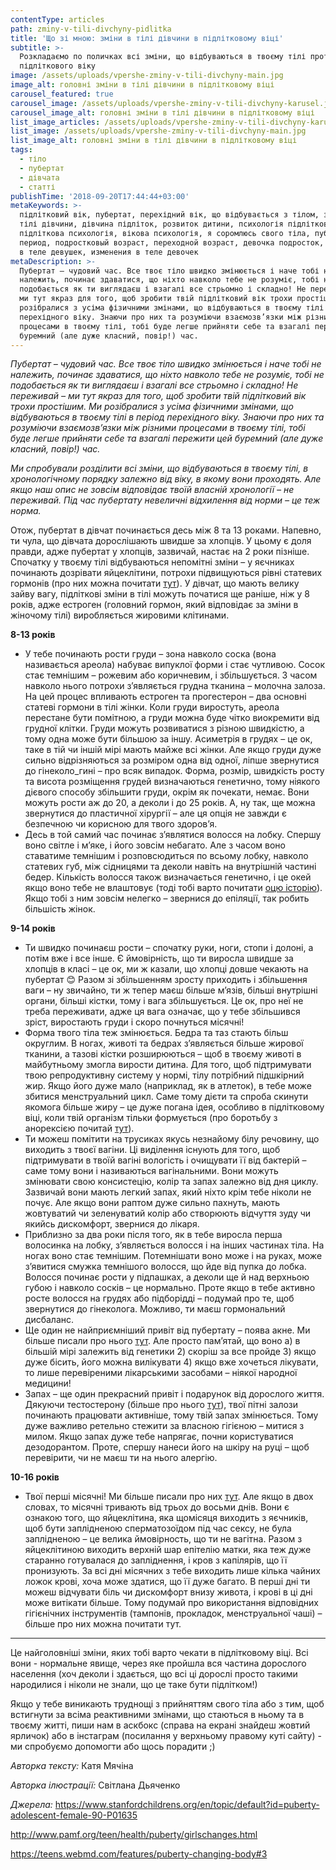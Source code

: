 ```yaml
---
contentType: articles
path: zminy-v-tili-divchyny-pidlitka
title: 'Що зі мною: зміни в тілі дівчини в підлітковому віці'
subtitle: >-
  Розкладаємо по поличках всі зміни, що відбуваються в твоєму тілі протягом
  підліткового віку
image: /assets/uploads/vpershe-zminy-v-tili-divchyny-main.jpg
image_alt: головні зміни в тілі дівчини в підлітковому віці
carousel_featured: true
carousel_image: /assets/uploads/vpershe-zminy-v-tili-divchyny-karusel.jpg
carousel_image_alt: головні зміни в тілі дівчини в підлітковому віці
list_image_articles: /assets/uploads/vpershe-zminy-v-tili-divchyny-karusel.jpg
list_image: /assets/uploads/vpershe-zminy-v-tili-divchyny-main.jpg
list_image_alt: головні зміни в тілі дівчини в підлітковому віці
tags:
  - тіло
  - пубертат
  - дівчата
  - статті
publishTime: '2018-09-20T17:44:44+03:00'
metaKeywords: >-
  підлітковий вік, пубертат, перехідний вік, що відбувається з тілом, зміни в
  тілі дівчини, дівчина підліток, розвиток дитини, психологія підліткового віку,
  підліткова психологія, вікова психологія, я соромлюсь свого тіла, пубертатный
  период, подростковый возраст, переходной возраст, девочка подросток, изменения
  в теле девушек, изменения в теле девочек
metaDescription: >-
  Пубертат – чудовий час. Все твоє тіло швидко змінюється і наче тобі не
  належить, починає здаватися, що ніхто навколо тебе не розуміє, тобі не
  подобається як ти виглядаєш і взагалі все стрьомно і складно! Не переживай –
  ми тут якраз для того, щоб зробити твій підлітковий вік трохи простішим. Ми
  розібралися з усіма фізичними змінами, що відбуваються в твоєму тілі в період
  перехідного віку. Знаючи про них та розуміючи взаємозв’язки між різними
  процесами в твоєму тілі, тобі буде легше прийняти себе та взагалі пережити цей
  буремний (але дуже класний, повір!) час.
---
```

_Пубертат – чудовий час. Все твоє тіло швидко змінюється і наче тобі не належить, починає здаватися, що ніхто навколо тебе не розуміє, тобі не подобається як ти виглядаєш і взагалі все стрьомно і складно! Не переживай – ми тут якраз для того, щоб зробити твій підлітковий вік трохи простішим. Ми розібралися з усіма фізичними змінами, що відбуваються в твоєму тілі в період перехідного віку. Знаючи про них та розуміючи взаємозв’язки між різними процесами в твоєму тілі, тобі буде легше прийняти себе та взагалі пережити цей буремний (але дуже класний, повір!) час._

_Ми спробували розділити всі зміни, що відбуваються в твоєму тілі, в хронологічному порядку залежно від віку, в якому вони проходять. Але якщо наш опис не зовсім відповідає твоїй власній хронології – не переживай. Під час пубертату невеличні відхилення від норми – це теж норма._

Отож, пубертат в дівчат починається десь між 8 та 13 роками. Напевно, ти чула, що дівчата дорослішають швидше за хлопців. У цьому є доля правди, адже пубертат у хлопців, зазвичай, настає на 2 роки пізніше. Спочатку у твоєму тілі відбуваються непомітні зміни – у яєчниках починають дозрівати яйцеклітини, потрохи підвищуються рівні статевих гормонів (про них можна почитати [тут](http://vpershe.com/articles/scho-take-hormony-testosteron-estrogen)). У дівчат, що мають велику зайву вагу, підліткові зміни в тілі можуть початися ще раніше, ніж у 8 років, адже естроген (головний гормон, який відповідає за зміни в жіночому тілі) виробляється жировими клітинами.

**8-13 років** 

* У тебе починають рости груди – зона навколо соска (вона називається ареола) набуває випуклої форми і стає чутливою. Сосок стає темнішим – рожевим або коричневим, і збільшується. З часом навколо нього потрохи з’являється грудна тканина – молочна залоза. На цей процес впливають естроген та прогестерон – два основні статеві гормони в тілі жінки. Коли груди виростуть, ареола перестане бути помітною, а груди можна буде чітко виокремити від грудної клітки. Груди можуть розвиватися з різною швидкістю, а тому одна може бути більшою за іншу. Асиметрія в грудях – це ок, таке в тій чи іншій мірі мають майже всі жінки. Але якщо груди дуже сильно відрізняються за розміром одна від одної, ліпше звернутися до гінеколо_гині – про всяк випадок. Форма, розмір, швидкість росту та висота розміщення грудей визначаються генетично, тому ніякого дієвого способу збільшити груди, окрім як почекати, немає. Вони можуть рости аж до 20, а деколи і до 25 років. А, ну так, ще можна звернутися до пластичної хірургії – але ця опція не завжди є безпечною чи корисною для твого здоров’я.
* Десь в той самий час починає з’являтися волосся на лобку. Спершу воно світле і м’яке, і його зовсім небагато. Але з часом воно ставатиме темнішим і розповсюдиться по всьому лобку, навколо статевих губ, між сідницями та деколи навіть на внутрішній частині бедер. Кількість волосся також визначається генетично, і це окей якщо воно тебе не влаштовує (тоді тобі варто почитати [оцю історію](http://vpershe.com/stories/volossya-na-tili-yak-poliubyty)). Якщо тобі з ним зовсім нелегко – звернися до епіляції, так робить більшість жінок.

**9-14 років**

* Ти швидко починаєш рости – спочатку руки, ноги, стопи і долоні, а потім вже і все інше. Є ймовірність, що ти виросла швидше за хлопців в класі – це ок, ми ж казали, що хлопці довше чекають на пубертат 😊 Разом зі збільшенням зросту приходить і збільшення ваги – ну звичайно, ти ж тепер маєш більше м’язів, більші внутрішні органи, більші кістки, тому і вага збільшується. Це ок, про неї не треба переживати, адже ця вага означає, що у тебе збільшився зріст, виростають груди і скоро почнуться місячні!
* Форма твого тіла теж змінюється. Бедра та таз стають більш округлим. В ногах, животі та бедрах з’являється більше жирової тканини, а тазові кістки розширюються – щоб в твоєму животі в майбутньому змогла вирости дитина. Для того, щоб підтримувати твою репродуктивну систему у нормі, тілу потрібний підшкірний жир. Якщо його дуже мало (наприклад, як в атлеток), в тебе може збитися менструальний цикл. Саме тому дієти та спроба скинути якомога більше жиру – це дуже погана ідея, особливо в підлітковому віці, коли твій організм тільки формується (про боротьбу з анорексією почитай [тут](http://vpershe.com/stories/hochu-shudnuty-anoreksia-bulemia)).
* Ти можеш помітити на трусиках якусь незнайому білу речовину, що виходить з твоєї вагіни. Ці виділення існують для того, щоб підтримувати в твоїй вагіні вологість і очищувати її від бактерій – саме тому вони і називаються вагінальними. Вони можуть змінювати свою консистецію, колір та запах залежно від дня циклу. Зазвичай вони мають легкий запах, який ніхто крім тебе ніколи не почує. Але якщо вони раптом дуже сильно пахнуть, мають жовтуватий чи зеленуватий колір або створюють відчуття зуду чи якийсь дискомфорт, звернися до лікаря.
* Приблизно за два роки після того, як в тебе виросла перша волосинка на лобку, з’являється волосся і на інших частинах тіла. На ногах воно стає темнішим. Потемнішати воно може і на руках, може з’явитися смужка темнішого волосся, що йде від пупка до лобка. Волосся починає рости у підпашках, а деколи ще й над верхньою губою і навколо сосків – це нормально. Проте якщо в тебе активно росте волосся на грудях або підборідді – подумай про те, щоб звернутися до гінеколога. Можливо, ти маєш гормональний дисбаланс.
* Ще один не найприємніший привіт від пубертату – поява акне. Ми більше писали про нього [тут](http://vpershe.com/articles/scho-take-acne-zvidky-u-mene-pryschchi). Але просто пам’ятай, що воно а) в більшій мірі залежить від генетики 2) скоріш за все пройде 3) якщо дуже бісить, його можна вилікувати 4) якщо вже хочеться лікувати, то лише перевіреними лікарськими засобами – ніякої народної медицини! 
* Запах – ще один прекрасний привіт і подарунок від дорослого життя. Дякуючи тестостерону (більше про нього [тут](http://vpershe.com/articles/scho-take-hormony-testosteron-estrogen)), твої пітні залози починають працювати активніше, тому твій запах змінюється. Тому дуже важливо ретельно стежити за власною гігієною – митися з милом. Якщо запах дуже тебе напрягає, почни користуватися дезодорантом. Проте, спершу нанеси його на шкіру на руці – щоб перевірити, чи не маєш ти на нього алергію.

**10-16 років**

* Твої перші місячні! Ми більше писали про них [тут](http://vpershe.com/articles/misiachni). Але якщо в двох словах, то місячні тривають від трьох до восьми днів. Вони є ознакою того, що яйцеклітина, яка щомісяця виходить з яєчників, щоб бути заплідненою сперматозоїдом під час сексу, не була заплідненою – це велика ймовірность, що ти не вагітна. Разом з яйцеклітиною виходить верхній шар епітелію матки, яка теж дуже старанно готувалася до запліднення, і кров з капілярів, що її пронизують. За всі дні місячних з тебе виходить лише кілька чайних ложок крові, хоча може здатися, що її дуже багато. В перші дні ти можеш відчувати біль чи дискомфорт внизу живота, і крові в ці дні може витікати більше. Тому подумай про використання відповідних гігієнічних інструментів (тампонів, прокладок, менструальної чаші) – більше про них можна почитати тут.

- - -

Це найголовніші зміни, яких тобі варто чекати в підлітковому віці. Всі вони - нормальне явище, через яке пройшла вся частина дорослого населення (хоч деколи і здається, що всі ці дорослі просто такими народилися і ніколи не знали, що це таке бути підлітком!)

Якщо у тебе виникають труднощі з прийняттям свого тіла або з тим, щоб встигнути за всіма реактивними змінами, що стаються в ньому та в твоєму житті, пиши нам в аскбокс (справа на екрані знайдеш жовтий ярличок) або в інстаграм (посилання у верхньому правому куті сайту) - ми спробуємо допомогти або щось порадити ;)

_Авторка тексту:_ Катя Мячіна

_Авторка ілюстрації:_ Світлана Дьяченко

_Джерела:_
https://www.stanfordchildrens.org/en/topic/default?id=puberty-adolescent-female-90-P01635

http://www.pamf.org/teen/health/puberty/girlschanges.html

https://teens.webmd.com/features/puberty-changing-body#3
